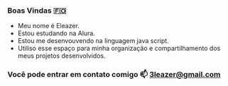 ### Boas Vindas 🇫🇴
- Meu nome é Eleazer.
- Estou estudando na Alura.
- Estou me desenvouvendo na linguagem java script.
- Utiliso esse espaço para minha organização e compartilhamento dos meus projetos desenvolvidos.
### Você pode entrar em contato comigo 📫 3leazer@gmail.com
  
